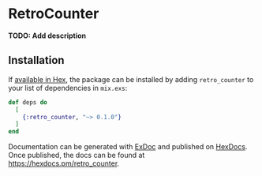 # RetroCounter

**TODO: Add description**

## Installation

If [available in Hex](https://hex.pm/docs/publish), the package can be installed
by adding `retro_counter` to your list of dependencies in `mix.exs`:

```elixir
def deps do
  [
    {:retro_counter, "~> 0.1.0"}
  ]
end
```

Documentation can be generated with [ExDoc](https://github.com/elixir-lang/ex_doc)
and published on [HexDocs](https://hexdocs.pm). Once published, the docs can
be found at <https://hexdocs.pm/retro_counter>.

